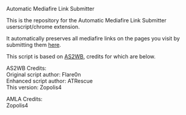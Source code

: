 Automatic Mediafire Link Submitter

This is the repository for the Automatic Mediafire Link Submitter userscript/chrome extension.

It automatically preserves all mediafire links on the pages you visit by submitting them [here](https://urls.ajay.app/).

This script is based on [AS2WB](https://github.com/Zopolis4/AS2WB), credits for which are below.

AS2WB Credits:</br>Original script author: Flare0n</br>
Enhanced script author: ATRescue</br>This version: Zopolis4

AMLA Credits:</br>
Zopolis4